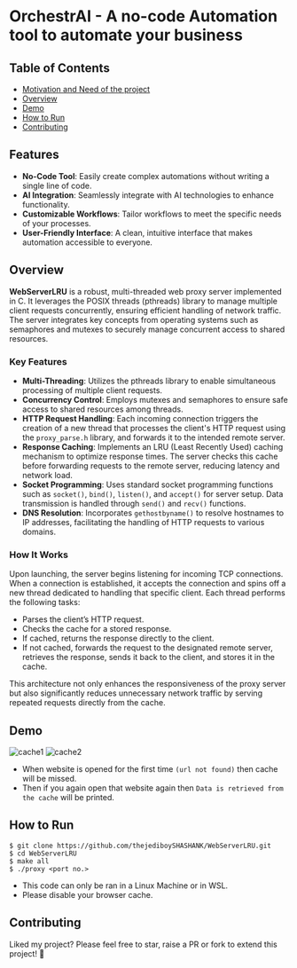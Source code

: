 # OrchestrAI - A no-code Automation tool to automate your business



## Table of Contents
- [Motivation and Need of the project](#motivation-and-need-of-the-project)
- [Overview](#overview)
- [Demo](#demo)
- [How to Run](#how-to-run)
- [Contributing](#contributing)

## Features

- **No-Code Tool**: Easily create complex automations without writing a single line of code.
- **AI Integration**: Seamlessly integrate with AI technologies to enhance functionality.
- **Customizable Workflows**: Tailor workflows to meet the specific needs of your processes.
- **User-Friendly Interface**: A clean, intuitive interface that makes automation accessible to everyone.

## Overview

**WebServerLRU** is a robust, multi-threaded web proxy server implemented in C. It leverages the POSIX threads (pthreads) library to manage multiple client requests concurrently, ensuring efficient handling of network traffic. The server integrates key concepts from operating systems such as semaphores and mutexes to securely manage concurrent access to shared resources.

### Key Features

- **Multi-Threading**: Utilizes the pthreads library to enable simultaneous processing of multiple client requests.
- **Concurrency Control**: Employs mutexes and semaphores to ensure safe access to shared resources among threads.
- **HTTP Request Handling**: Each incoming connection triggers the creation of a new thread that processes the client's HTTP request using the `proxy_parse.h` library, and forwards it to the intended remote server.
- **Response Caching**: Implements an LRU (Least Recently Used) caching mechanism to optimize response times. The server checks this cache before forwarding requests to the remote server, reducing latency and network load.
- **Socket Programming**: Uses standard socket programming functions such as `socket()`, `bind()`, `listen()`, and `accept()` for server setup. Data transmission is handled through `send()` and `recv()` functions.
- **DNS Resolution**: Incorporates `gethostbyname()` to resolve hostnames to IP addresses, facilitating the handling of HTTP requests to various domains.

### How It Works

Upon launching, the server begins listening for incoming TCP connections. When a connection is established, it accepts the connection and spins off a new thread dedicated to handling that specific client. Each thread performs the following tasks:
- Parses the client’s HTTP request.
- Checks the cache for a stored response.
- If cached, returns the response directly to the client.
- If not cached, forwards the request to the designated remote server, retrieves the response, sends it back to the client, and stores it in the cache.

This architecture not only enhances the responsiveness of the proxy server but also significantly reduces unnecessary network traffic by serving repeated requests directly from the cache.


## Demo

![cache1](https://github.com/thejediboySHASHANK/WebServerLRU/assets/95047201/a4b89400-fa83-4a22-b4ec-0b8d04db2462)
![cache2](https://github.com/thejediboySHASHANK/WebServerLRU/assets/95047201/b0273da1-947c-4b4d-8df8-1d6dfed511d6)

- When website is opened for the first time `(url not found)` then cache will be missed.
- Then if you again open that website again then `Data is retrieved from the cache` will be printed.

## How to Run

```
$ git clone https://github.com/thejediboySHASHANK/WebServerLRU.git
$ cd WebServerLRU
$ make all
$ ./proxy <port no.>
```

- This code can only be ran in a Linux Machine or in WSL.
- Please disable your browser cache.

## Contributing

Liked my project? Please feel free to star, raise a PR or fork to extend this project! 🚀

